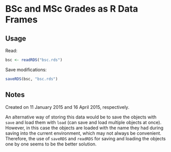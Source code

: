 # BSc and MSc Grades as R Data Frames

## Usage

Read:

~~~r
bsc <- readRDS("bsc.rds")
~~~

Save modifications:

~~~r
saveRDS(bsc, "bsc.rds")
~~~

## Notes

Created on 11 January 2015 and 16 April 2015, respectively.

An alternative way of storing this data would be to save the objects with `save` and load them with `load` (can save and load multiple objects at once). However, in this case the objects are loaded with the name they had during saving into the current environment, which may not always be convenient. Therefore, the use of `saveRDS` and `readRDS` for saving and loading the objects one by one seems to be the better solution.
